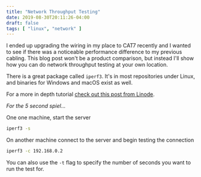 ```yaml
---
title: "Network Throughput Testing"
date: 2019-08-30T20:11:26-04:00
draft: false
tags: [ "linux", "network" ]
---
```


I ended up upgrading the wiring in my place to CAT7 recently and I wanted to see if there was a noticeable performance difference to my previous cabling. This blog post won't be a product comparison, but instead I'll show how you can do network throughput testing at your own location.

There is a great package called `iperf3`. It's in most repositories under Linux, and binaries for Windows and macOS exist as well.

For a more in depth tutorial [check out this post from Linode](https://www.linode.com/docs/networking/diagnostics/install-iperf-to-diagnose-network-speed-in-linux/).

*For the 5 second spiel...*

One one machine, start the server

```bash
iperf3 -s
```

On another machine connect to the server and begin testing the connection

```bash
iperf3 -c 192.168.0.2
```

You can also use the `-t` flag to specify the number of seconds you want to run the test for.
